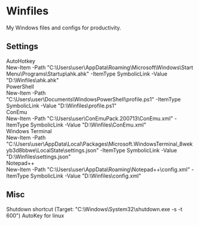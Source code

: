 # Winfiles
My Windows files and configs for productivity.  

## Settings
AutoHotkey  
New-Item -Path "C:\Users\user\AppData\Roaming\Microsoft\Windows\Start Menu\Programs\Startup\ahk.ahk" -ItemType SymbolicLink -Value "D:\Winfiles\ahk.ahk"  
PowerShell  
New-Item -Path "C:\Users\user\Documents\WindowsPowerShell\profile.ps1" -ItemType SymbolicLink -Value "D:\Winfiles\profile.ps1"   
ConEmu  
New-Item -Path "C:\Users\user\ConEmuPack.200713\ConEmu.xml" -ItemType SymbolicLink -Value "D:\Winfiles\ConEmu.xml"   
Windows Terminal  
New-Item -Path "C:\Users\user\AppData\Local\Packages\Microsoft.WindowsTerminal_8wekyb3d8bbwe\LocalState\settings.json" -ItemType SymbolicLink -Value "D:\Winfiles\settings.json"  
Notepad++  
New-Item -Path "C:\Users\user\AppData\Roaming\Notepad++\config.xml" -ItemType SymbolicLink -Value "D:\Winfiles\config.xml"  

## Misc
Shutdown shortcut (Target: "C:\Windows\System32\shutdown.exe -s -t 600")
AutoKey for linux  
